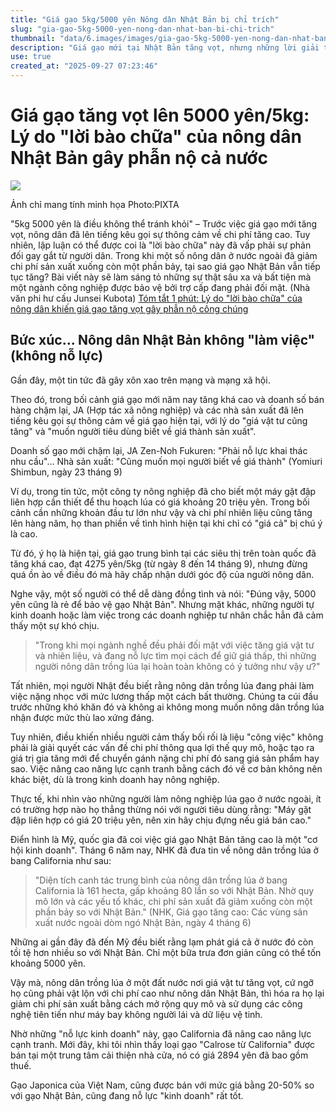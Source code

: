 ```yaml
---
title: "Giá gạo 5kg/5000 yên Nông dân Nhật Bản bị chỉ trích"
slug: "gia-gao-5kg-5000-yen-nong-dan-nhat-ban-bi-chi-trich"
thumbnail: "data/6.images/images/gia-gao-5kg-5000-yen-nong-dan-nhat-ban-bi-chi-trich.webp"
description: "Giá gạo mới tại Nhật Bản tăng vọt, nhưng những lời giải thích từ nông dân về chi phí tăng cao lại bị công chúng xem là bào chữa và gây ra làn sóng phản đối mạnh mẽ."
use: true
created_at: "2025-09-27 07:23:46"
---
```


# Giá gạo tăng vọt lên 5000 yên/5kg: Lý do "lời bào chữa" của nông dân Nhật Bản gây phẫn nộ cả nước

![](/images/20250927-00373429-diamond-000-1-view.webp)

Ảnh chỉ mang tính minh họa Photo:PIXTA

"5kg 5000 yên là điều không thể tránh khỏi" – Trước việc giá gạo mới tăng vọt, nông dân đã lên tiếng kêu gọi sự thông cảm về chi phí tăng cao. Tuy nhiên, lập luận có thể được coi là "lời bào chữa" này đã vấp phải sự phản đối gay gắt từ người dân. Trong khi một số nông dân ở nước ngoài đã giảm chi phí sản xuất xuống còn một phần bảy, tại sao giá gạo Nhật Bản vẫn tiếp tục tăng? Bài viết này sẽ làm sáng tỏ những sự thật sâu xa và bất tiện mà một ngành công nghiệp được bảo vệ bởi trợ cấp đang phải đối mặt. (Nhà văn phi hư cấu Junsei Kubota)
[Tóm tắt 1 phút: Lý do "lời bào chữa" của nông dân khiến giá gạo tăng vọt gây phẫn nộ công chúng](https://diamond.jp/articles/image/373429?utm_source=yahoonews&utm_medium=referral&utm_campaign=20250927&utm_content=img#slide2)

## Bức xúc… Nông dân Nhật Bản không "làm việc" (không nỗ lực)

Gần đây, một tin tức đã gây xôn xao trên mạng và mạng xã hội.

Theo đó, trong bối cảnh giá gạo mới năm nay tăng khá cao và doanh số bán hàng chậm lại, JA (Hợp tác xã nông nghiệp) và các nhà sản xuất đã lên tiếng kêu gọi sự thông cảm về giá gạo hiện tại, với lý do "giá vật tư cũng tăng" và "muốn người tiêu dùng biết về giá thành sản xuất".

Doanh số gạo mới chậm lại, JA Zen-Noh Fukuren: "Phải nỗ lực khai thác nhu cầu"… Nhà sản xuất: "Cũng muốn mọi người biết về giá thành" (Yomiuri Shimbun, ngày 23 tháng 9)

Ví dụ, trong tin tức, một công ty nông nghiệp đã cho biết một máy gặt đập liên hợp cần thiết để thu hoạch lúa có giá khoảng 20 triệu yên. Trong bối cảnh cần những khoản đầu tư lớn như vậy và chi phí nhiên liệu cũng tăng lên hàng năm, họ than phiền về tình hình hiện tại khi chỉ có "giá cả" bị chú ý là cao.

Từ đó, ý họ là hiện tại, giá gạo trung bình tại các siêu thị trên toàn quốc đã tăng khá cao, đạt 4275 yên/5kg (từ ngày 8 đến 14 tháng 9), nhưng đừng quá ồn ào về điều đó mà hãy chấp nhận dưới góc độ của người nông dân.

Nghe vậy, một số người có thể dễ dàng đồng tình và nói: "Đúng vậy, 5000 yên cũng là rẻ để bảo vệ gạo Nhật Bản". Nhưng mặt khác, những người tự kinh doanh hoặc làm việc trong các doanh nghiệp tư nhân chắc hẳn đã cảm thấy một sự khó chịu.

> "Trong khi mọi ngành nghề đều phải đối mặt với việc tăng giá vật tư và nhiên liệu, và đang nỗ lực tìm mọi cách để giữ giá thấp, thì những người nông dân trồng lúa lại hoàn toàn không có ý tưởng như vậy ư?"

Tất nhiên, mọi người Nhật đều biết rằng nông dân trồng lúa đang phải làm việc nặng nhọc với mức lương thấp một cách bất thường. Chúng ta cúi đầu trước những khó khăn đó và không ai không mong muốn nông dân trồng lúa nhận được mức thù lao xứng đáng.

Tuy nhiên, điều khiến nhiều người cảm thấy bối rối là liệu "công việc" không phải là giải quyết các vấn đề chi phí thông qua lợi thế quy mô, hoặc tạo ra giá trị gia tăng mới để chuyển gánh nặng chi phí đó sang giá sản phẩm hay sao. Việc nâng cao năng lực cạnh tranh bằng cách đó về cơ bản không nên khác biệt, dù là trong kinh doanh hay nông nghiệp.

Thực tế, khi nhìn vào những người làm nông nghiệp lúa gạo ở nước ngoài, ít có trường hợp nào họ thẳng thừng nói với người tiêu dùng rằng: "Máy gặt đập liên hợp có giá 20 triệu yên, nên xin hãy chịu đựng nếu giá bán cao."

Điển hình là Mỹ, quốc gia đã coi việc giá gạo Nhật Bản tăng cao là một "cơ hội kinh doanh". Tháng 6 năm nay, NHK đã đưa tin về nông dân trồng lúa ở bang California như sau:

> "Diện tích canh tác trung bình của nông dân trồng lúa ở bang California là 161 hecta, gấp khoảng 80 lần so với Nhật Bản. Nhờ quy mô lớn và các yếu tố khác, chi phí sản xuất đã giảm xuống còn một phần bảy so với Nhật Bản." (NHK, Giá gạo tăng cao: Các vùng sản xuất nước ngoài dòm ngó Nhật Bản, ngày 4 tháng 6)

Những ai gần đây đã đến Mỹ đều biết rằng lạm phát giá cả ở nước đó còn tồi tệ hơn nhiều so với Nhật Bản. Chỉ một bữa trưa đơn giản cũng có thể tốn khoảng 5000 yên.

Vậy mà, nông dân trồng lúa ở một đất nước nơi giá vật tư tăng vọt, cứ ngỡ họ cũng phải vật lộn với chi phí cao như nông dân Nhật Bản, thì hóa ra họ lại giảm chi phí sản xuất bằng cách mở rộng quy mô và sử dụng các công nghệ tiên tiến như máy bay không người lái và dữ liệu vệ tinh.

Nhờ những "nỗ lực kinh doanh" này, gạo California đã nâng cao năng lực cạnh tranh. Mới đây, khi tôi nhìn thấy loại gạo "Calrose từ California" được bán tại một trung tâm cải thiện nhà cửa, nó có giá 2894 yên đã bao gồm thuế.

Gạo Japonica của Việt Nam, cũng được bán với mức giá bằng 20-50% so với gạo Nhật Bản, cũng đang nỗ lực "kinh doanh" rất tốt.